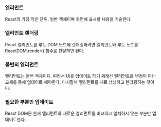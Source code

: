 ### 엘리먼트
React의 가장 작은 단위. 일반 객체이며 화면에 표시할 내용을 기술한다.

### 엘리먼트 렌더링
React 엘리먼트를 루트 DOM 노드에 렌더링하려면 엘리먼트와 루트 노드를 ReactDOM.render() 함수로 전달하면 된다.

### 불변의 엘리먼트
엘리먼트는 불변 객체이다. 따라서 UI를 업데이트 하기 위해선 엘리먼트를 변경이 아닌 교체를 통해 업데이트 해야한다. 다시말해 엘리먼트를 새로 생성하고 렌더링하는 것이다.

### 필요한 부분만 업데이트
React DOM은 현재 엘리먼트와 새로운 엘리먼트를 비교하고 일치하지 않는 부분만 업데이트한다.
